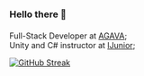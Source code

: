 ### Hello there 👋

#### 

Full-Stack Developer at [AGAVA](https://agava.tech/);<br>
Unity and C# instructor at [IJunior](https://ijunior.ru/unity-start);<br>

[![GitHub Streak](https://streak-stats.demolab.com?user=Valerian-4epik)](https://git.io/streak-stats)